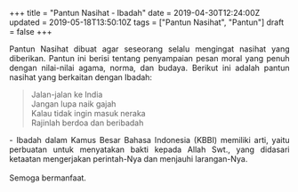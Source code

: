 +++
title = "Pantun Nasihat - Ibadah"
date = 2019-04-30T12:24:00Z
updated = 2019-05-18T13:50:10Z
tags = ["Pantun Nasihat", "Pantun"]
draft = false
+++

<div dir="ltr" style="text-align: left;" trbidi="on"><div style="text-align: justify;">Pantun Nasihat dibuat agar seseorang selalu mengingat nasihat yang diberikan. Pantun ini berisi tentang penyampaian pesan moral yang penuh dengan nilai-nilai agama, norma, dan budaya. Berikut ini adalah pantun nasihat yang berkaitan dengan Ibadah:</div><blockquote class="tr_bq"><div style="text-align: left;">Jalan-jalan ke India<br />Jangan lupa naik gajah<br />Kalau tidak ingin masuk neraka<br />Rajinlah berdoa dan beribadah</div></blockquote><div style="text-align: justify;">- Ibadah dalam Kamus Besar Bahasa Indonesia (KBBI) memiliki arti, yaitu  perbuatan untuk menyatakan bakti kepada Allah Swt., yang didasari ketaatan mengerjakan perintah-Nya dan menjauhi larangan-Nya.</div><div style="text-align: justify;"><br /></div><div style="text-align: justify;">Semoga bermanfaat. </div></div>
